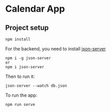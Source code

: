 # Calendar App

## Project setup
```
npm install
```
For the backend, you need to install [json-server](https://github.com/typicode/json-server)

```
npm i -g json-server
or
npm i json-server
```

Then to run it:
```
json-server --watch db.json
```

To run the app:
```
npm run serve
```
